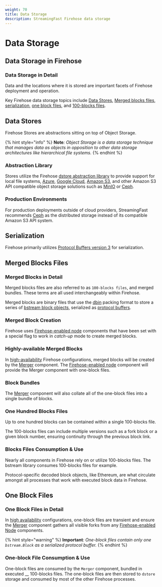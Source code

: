 ```yaml
---
weight: 70
title: Data Storage
description: StreamingFast Firehose data storage
---
```


# Data Storage

## Data Storage in Firehose

### Data Storage in Detail

Data and the locations where it is stored are important facets of Firehose deployment and operation.

Key Firehose data storage topics include [Data Stores](data-storage.md#data-stores), [Merged blocks files](data-storage.md#merged-blocks-files), [serialization](data-storage.md#serialization), [one block files](data-storage.md#one-block-files), and [100-blocks files](data-storage.md#one-hundred-blocks-files).

## Data Stores

Firehose Stores are abstractions sitting on top of Object Storage.

{% hint style="info" %}
**Note**_:_ _Object Storage is a data storage technique that manages data as objects in opposition to other data storage architectures like hierarchical file systems._
{% endhint %}

### Abstraction Library

Stores utilize the Firehose [dstore abstraction library](https://github.com/streamingfast/dstore) to provide support for local file systems, [Azure](https://www.google.com/aclk?sa=l\&ai=DChcSEwjr3Yqr9r75AhVuH60GHaPqCPAYABAAGgJwdg\&sig=AOD64\_1oS9RVQu923fWqHBIH9TUq9RxM\_w\&q\&adurl\&ved=2ahUKEwjZ\_4Or9r75AhXjKX0KHR\_eBJYQ0Qx6BAgDEAE), [Google Cloud](https://cloud.google.com/), [Amazon S3](https://www.google.com/aclk?sa=l\&ai=DChcSEwiitIe\_9r75AhXMwsIEHaRvBvsYABAAGgJwdg\&sig=AOD64\_0zvgrb2ySU8puRmtykCtCNbLSHQw\&q\&adurl\&ved=2ahUKEwiqpoC\_9r75AhWjKn0KHbOGDaYQ0Qx6BAgDEAE), and other Amazon S3 API compatible object storage solutions such as [MinIO](https://min.io/) or [Ceph](https://ceph.com/en/).

### Production Environments

For production deployments outside of cloud providers, StreamingFast recommends [Ceph](https://ceph.com/en/) as the distributed storage instead of its compatible Amazon S3 API system.

## Serialization

Firehose primarily utilizes [Protocol Buffers version 3](https://developers.google.com/protocol-buffers) for serialization.

## Merged Blocks Files

### Merged Blocks in Detail

Merged blocks files are also referred to as `100-blocks files`, and merged bundles. These terms are all used interchangeably within Firehose.

Merged blocks are binary files that use the [dbin](https://github.com/streamingfast/dbin) packing format to store a series of [bstream block objects](https://github.com/streamingfast/proto/blob/develop/sf/bstream/v1/bstream.proto), serialized as [protocol buffers](https://developers.google.com/protocol-buffers).

### Merged Block Creation

Firehose uses [Firehose-enabled node](components/firehose-enabled-node.md) components that have been set with a special flag to work in _catch-up_ mode to create merged blocks.

### Highly-available Merged Blocks

In [high-availability](components/high-availability.md) Firehose configurations, merged blocks will be created by the [Merger](components/merger.md) component. The [Firehose-enabled node](components/firehose-enabled-node.md) component will provide the Merger component with one-block files.

### Block Bundles

The [Merger](components/merger.md) component will also collate all of the one-block files into a single bundle of blocks.

### One Hundred Blocks Files

Up to one hundred blocks can be contained within a single 100-blocks file.

The 100-blocks files can include multiple versions such as a fork block or a given block number, ensuring continuity through the previous block link.

### Blocks Files Consumption & Use

Nearly all components in Firehose rely on or utilize 100-blocks files. The bstream library consumes 100-blocks files for example.

Protocol-specific decoded block objects, like Ethereum, are what circulate amongst all processes that work with executed block data in Firehose.

## One Block Files

### One Block Files in Detail

In [high availability](components/high-availability.md) configurations, one-block files are transient and ensure the [Merger](components/merger.md) component gathers all visible forks from any [Firehose-enabled Node](components/firehose-enabled-node.md) components.

{% hint style="warning" %}
**Important**_: One-block files contain only one `bstream.Block` as a serialized protocol buffer._
{% endhint %}

### One-block File Consumption & Use

One-block files are consumed by the `Merger` component, bundled in executed __ 100-blocks files. The one-block files are then stored to `dstore` storage and consumed by most of the other Firehose processes.

